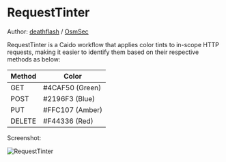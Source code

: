 # RequestTinter

Author: [deathflash](https://x.com/deathflash1411) / [OsmSec](https://github.com/osmsec)

RequestTinter is a Caido workflow that applies color tints to in-scope HTTP requests, making it easier to identify them based on their respective methods as below:

| Method | Color           |
| ------ | --------------- |
| GET    | #4CAF50 (Green) |
| POST   | #2196F3 (Blue)  |
| PUT    | #FFC107 (Amber) |
| DELETE | #F44336 (Red)   |

Screenshot:

![RequestTinter](https://i.imgur.com/iUaFXxX.png)
